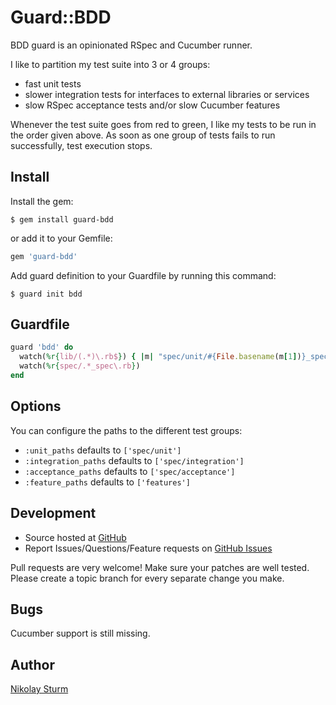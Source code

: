Guard::BDD
==========

BDD guard is an opinionated RSpec and Cucumber runner.

I like to partition my test suite into 3 or 4 groups:

- fast unit tests
- slower integration tests for interfaces to external libraries or services
- slow RSpec acceptance tests and/or
  slow Cucumber features

Whenever the test suite goes from red to green, I like my tests to be run in
the order given above. As soon as one group of tests fails to run successfully,
test execution stops.

Install
-------

Install the gem:

    $ gem install guard-bdd

or add it to your Gemfile:

``` ruby
gem 'guard-bdd'
```

Add guard definition to your Guardfile by running this command:

    $ guard init bdd

Guardfile
---------

``` ruby
guard 'bdd' do
  watch(%r{lib/(.*)\.rb$}) { |m| "spec/unit/#{File.basename(m[1])}_spec.rb"}
  watch(%r{spec/.*_spec\.rb})
end
```

Options
-------

You can configure the paths to the different test groups:

- `:unit_paths` defaults to `['spec/unit']`
- `:integration_paths` defaults to `['spec/integration']`
- `:acceptance_paths` defaults to `['spec/acceptance']`
- `:feature_paths` defaults to `['features']`

Development
-----------

* Source hosted at [GitHub](https://github.com/nistude/guard-bdd)
* Report Issues/Questions/Feature requests on [GitHub Issues](https://github.com/nistude/guard-bdd/issues)

Pull requests are very welcome! Make sure your patches are well tested. Please
create a topic branch for every separate change you make.

Bugs
----

Cucumber support is still missing.

Author
------

[Nikolay Sturm](http://blog.nistu.de/)

